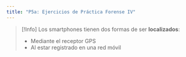 ```yaml
---
title: "P5a: Ejercicios de Práctica Forense IV"
---
```

>[!Info]
>Los smartphones tienen dos formas de ser **localizados**:
>- Mediante el receptor GPS
>- Al estar registrado en una red móvil

